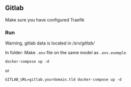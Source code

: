 ## Gitlab

Make sure you have configured Traefik

### Run

Warning, gitlab data is located in _/srv/gitlab/_

In folder:
Make `.env` file on the same model as `.env.exemple`
```shell
docker-compose up -d
```

or

```shell
GITLAB_URL=gitlab.yourdomain.tld docker-compose up -d
```
